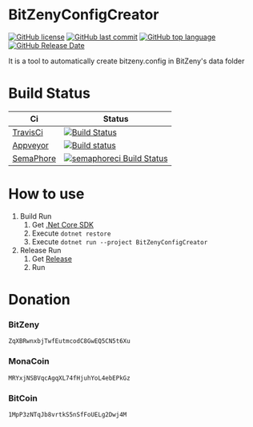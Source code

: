 # BitZenyConfigCreator
[![GitHub license](https://img.shields.io/github/license/zinntikumugai/BitZenyConfigCreator.svg)](https://github.com/zinntikumugai/BitZenyConfigCreator/blob/master/LICENSE)
[![GitHub last commit](https://img.shields.io/github/last-commit/zinntikumugai/BitZenyConfigCreator.svg)](https://github.com/zinntikumugai/BitZenConfigCreator)
[![GitHub top language](https://img.shields.io/github/languages/top/zinntikumugai/BitZenyConfigCreator.svg)](https://github.com/zinntikumugai/BitZenConfigCreator)
[![GitHub Release Date](https://img.shields.io/github/release-date/zinntikumugai/BitZenyConfigCreator.svg)](https://github.com/zinntikumugai/BitZenyConfigCreator/releases)

It is a tool to automatically create bitzeny.config in BitZeny's data folder

# Build Status
| Ci | Status |
----|----
| [TravisCi](https://travis-ci.org/) | [![Build Status](https://travis-ci.org/zinntikumugai/BitZenyConfigCreator.svg?branch=master)](https://travis-ci.org/zinntikumugai/BitZenyConfigCreator) |
| [Appveyor](https://appveyor.com) | [![Build status](https://ci.appveyor.com/api/projects/status/6iti3i7ub4av18is?svg=true)](https://ci.appveyor.com/project/zinntikumugai/bitzenyconfigcreator) |
| [SemaPhore](https://semaphoreci.com) | [![semaphoreci Build Status](https://semaphoreci.com/api/v1/zinntikumugai/bitzenyconfigcreator/branches/master/badge.svg)](https://semaphoreci.com/zinntikumugai/bitzenyconfigcreator) |

# How to use
1. Build Run
   1. Get [.Net Core SDK](https://dot.net/core)
   1. Execute `dotnet restore `
   1. Execute `dotnet run --project BitZenyConfigCreator`
1. Release Run
   1. Get [Release](https://github.com/zinntikumugai/BitZenyConfigCreator/releases)
   2. Run

# Donation
### BitZeny
`ZqXBRwnxbjTwfEutmcodC8GwEQ5CN5t6Xu`
### MonaCoin
`MRYxjNSBVqcAgqXL74fHjuhYoL4ebEPkGz`
### BitCoin
`1MpP3zNTqJb8vrtkS5nSfFoUELg2Dwj4M`
